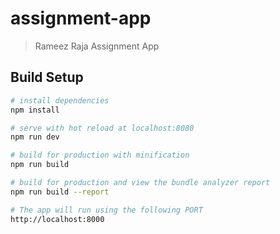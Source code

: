 # assignment-app

> Rameez Raja Assignment App

## Build Setup

``` bash
# install dependencies
npm install

# serve with hot reload at localhost:8080
npm run dev

# build for production with minification
npm run build

# build for production and view the bundle analyzer report
npm run build --report

# The app will run using the following PORT
http://localhost:8000

```